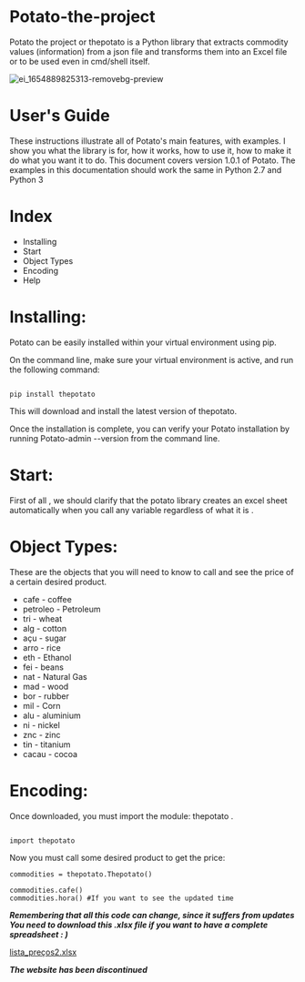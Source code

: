 # Potato-the-project
Potato the project or thepotato is a Python library that extracts commodity values ​​(information) from a json file and transforms them into an Excel file or to be used even in cmd/shell itself.

![ei_1654889825313-removebg-preview](https://user-images.githubusercontent.com/76263577/173142391-2a471818-28df-4d1b-af16-5f710f6fce7b.png)

# User's Guide  
These instructions illustrate all of Potato's main features, with examples. I show you what the library is for, how it works, how to use it, how to make it do what you want it to do. This document covers version 1.0.1 of Potato. The examples in this documentation should work the same in Python 2.7 and Python 3

# Index
- Installing  
- Start  
- Object Types  
- Encoding  
- Help  

# Installing:  
Potato can be easily installed within your virtual environment using pip.

On the command line, make sure your virtual environment is active, and run the following command:
```

pip install thepotato
```
This will download and install the latest version of thepotato.

Once the installation is complete, you can verify your Potato installation by running Potato-admin --version from the command line.

# Start:  
First of all , we should clarify that the potato library creates an excel sheet automatically when you call any variable regardless of what it is .

# Object Types:  
These are the objects that you will need to know to call and see the price of a certain desired product.

- cafe - coffee  
- petroleo - Petroleum  
- tri - wheat  
- alg - cotton  
- açu - sugar  
- arro - rice  
- eth - Ethanol  
- fei - beans  
- nat - Natural Gas  
- mad - wood  
- bor - rubber  
- mil - Corn
- alu - aluminium
- ni - nickel
- znc - zinc
- tin - titanium
- cacau - cocoa

# Encoding:
Once downloaded, you must import the module: thepotato .
```

import thepotato
```
Now you must call some desired product to get the price:
```
commodities = thepotato.Thepotato()

commodities.cafe()
commodities.hora() #If you want to see the updated time
```
***Remembering that all this code can change, since it suffers from updates***   
***You need to download this .xlsx file if you want to have a complete spreadsheet : )***  

[lista_preços2.xlsx](https://github.com/dcgo15/Potato-the-project/files/8885809/lista_precos2.xlsx)

***The website has been discontinued***

